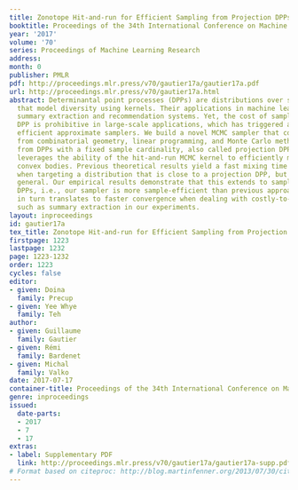 ```yaml
---
title: Zonotope Hit-and-run for Efficient Sampling from Projection DPPs
booktitle: Proceedings of the 34th International Conference on Machine Learning
year: '2017'
volume: '70'
series: Proceedings of Machine Learning Research
address: 
month: 0
publisher: PMLR
pdf: http://proceedings.mlr.press/v70/gautier17a/gautier17a.pdf
url: http://proceedings.mlr.press/v70/gautier17a.html
abstract: Determinantal point processes (DPPs) are distributions over sets of items
  that model diversity using kernels. Their applications in machine learning include
  summary extraction and recommendation systems. Yet, the cost of sampling from a
  DPP is prohibitive in large-scale applications, which has triggered an effort towards
  efficient approximate samplers. We build a novel MCMC sampler that combines ideas
  from combinatorial geometry, linear programming, and Monte Carlo methods to sample
  from DPPs with a fixed sample cardinality, also called projection DPPs. Our sampler
  leverages the ability of the hit-and-run MCMC kernel to efficiently move across
  convex bodies. Previous theoretical results yield a fast mixing time of our chain
  when targeting a distribution that is close to a projection DPP, but not a DPP in
  general. Our empirical results demonstrate that this extends to sampling projection
  DPPs, i.e., our sampler is more sample-efficient than previous approaches which
  in turn translates to faster convergence when dealing with costly-to-evaluate functions,
  such as summary extraction in our experiments.
layout: inproceedings
id: gautier17a
tex_title: Zonotope Hit-and-run for Efficient Sampling from Projection {DPP}s
firstpage: 1223
lastpage: 1232
page: 1223-1232
order: 1223
cycles: false
editor:
- given: Doina
  family: Precup
- given: Yee Whye
  family: Teh
author:
- given: Guillaume
  family: Gautier
- given: Rémi
  family: Bardenet
- given: Michal
  family: Valko
date: 2017-07-17
container-title: Proceedings of the 34th International Conference on Machine Learning
genre: inproceedings
issued:
  date-parts:
  - 2017
  - 7
  - 17
extras:
- label: Supplementary PDF
  link: http://proceedings.mlr.press/v70/gautier17a/gautier17a-supp.pdf
# Format based on citeproc: http://blog.martinfenner.org/2013/07/30/citeproc-yaml-for-bibliographies/
---
```

